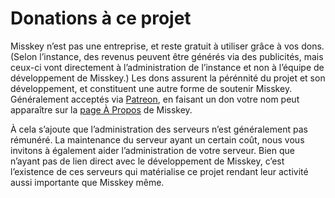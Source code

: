 # Donations à ce projet

Misskey n’est pas une entreprise, et reste gratuit à utiliser grâce à vos dons. (Selon l’instance, des revenus peuvent être générés via des publicités, mais ceux-ci vont directement à l’administration de l’instance et non à l’équipe de développement de Misskey.) Les dons assurent la pérénnité du projet et son développement, et constituent une autre forme de soutenir Misskey. Généralement acceptés via [Patreon](https://www.patreon.com/syuilo), en faisant un don votre nom peut apparaître sur la [page À Propos](/about-misskey) de Misskey.

À cela s’ajoute que l’administration des serveurs n’est généralement pas rémunéré. La maintenance du serveur ayant un certain coût, nous vous invitons à également aider l’administration de votre serveur. Bien que n’ayant pas de lien direct avec le développement de Misskey, c’est l’existence de ces serveurs qui matérialise ce projet rendant leur activité aussi importante que Misskey même.
